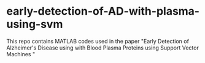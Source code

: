 # early-detection-of-AD-with-plasma-using-svm
This repo contains MATLAB codes used in the paper "Early Detection of Alzheimer's Disease using with Blood Plasma Proteins using Support Vector Machines "
